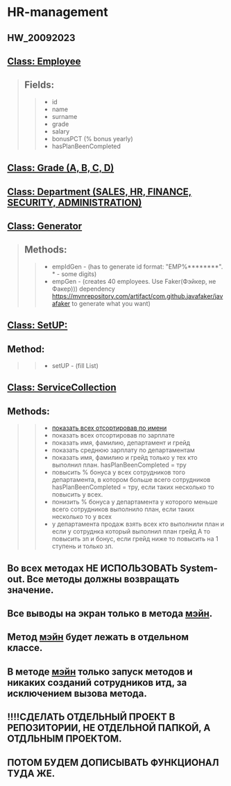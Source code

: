 ﻿# HR-management
 
## **HW_20092023**

## **[Class: Employee](HR-management/src/main/java/org/example/Employee.java)**
> ## Fields:
>> - id
>> - name
>> - surname
>> - grade
>> - salary
>> - bonusPCT (% bonus yearly)
>> - hasPlanBeenCompleted

## **[Class: Grade (A, B, C, D)](HR-management/src/main/java/org/example/Grade.java)**
## **[Class: Department (SALES, HR, FINANCE, SECURITY, ADMINISTRATION)](HR-management/src/main/java/org/example/Department.java)**
## **[Class: Generator](HR-management/src/main/java/org/example/Generator.java)**
> ## Methods:
>> - empIdGen - (has to generate id format: "EMP%********".  * - some digits)
>> - empGen - (creates 40 employees. Use Faker(Фэйкер, не Факер))) dependency
>>  https://mvnrepository.com/artifact/com.github.javafaker/javafaker to generate what you want)

## **[Class: SetUP:](HR-management/src/main/java/org/example/SetUp.java)**
## Method:
>> - setUP - (fill List<Employee>)

## **[Class: ServiceCollection](HR-management/src/main/java/org/example/ServiceCollection.java)**
## Methods:
>> - [показать всех отсортировав по имени](https://github.com/DmitriDjourov/HR-management/blob/f7923cf8576a5d76a39005bdd5d50e5f4c3ee08b/HR-management/src/main/java/org/example/ServiceCollection.java#L10)
>> - показать всех отсортировав по зарплате
>> - показать имя, фамилию, департамент и грейд
>> - показать среднюю зарплату по департаментам
>> - показать имя, фамилию и грейд только у тех кто выполнил план. hasPlanBeenCompleted = тру
>> - повысить % бонуса у всех сотрудников того департамента, в котором больше всего сотрудников hasPlanBeenCompleted = тру,
>> если таких несколько то повысить у всех.
>> - понизить % бонуса у департамента у которого меньше всего сотрудников выполнило план, если таких несколько то у всех
>> - у департамента продаж взять всех кто выполнили план и если у сотруднка который выполнил план грейд А то повысить зп и бонус,
>> если грейд ниже то повысить на 1 ступень и только зп.

## Во всех методах НЕ ИСПОЛЬЗОВАТЬ System-out. Все методы должны возвращать значение.
## Все выводы на экран только в метода [мэйн](HR-management/src/main/java/org/example/Main.java).

## Метод [мэйн](HR-management/src/main/java/org/example/Main.java) будет лежать в отдельном классе.
## В методе [мэйн](HR-management/src/main/java/org/example/Main.java) только запуск методов и никаких созданий сотрудников итд, за исключением вызова метода.

## !!!!СДЕЛАТЬ ОТДЕЛЬНЫЙ ПРОЕКТ В РЕПОЗИТОРИИ, НЕ ОТДЕЛЬНОЙ ПАПКОЙ, А ОТДЛЬНЫМ ПРОЕКТОМ.
## ПОТОМ БУДЕМ ДОПИСЫВАТЬ ФУНКЦИОНАЛ ТУДА ЖЕ.
